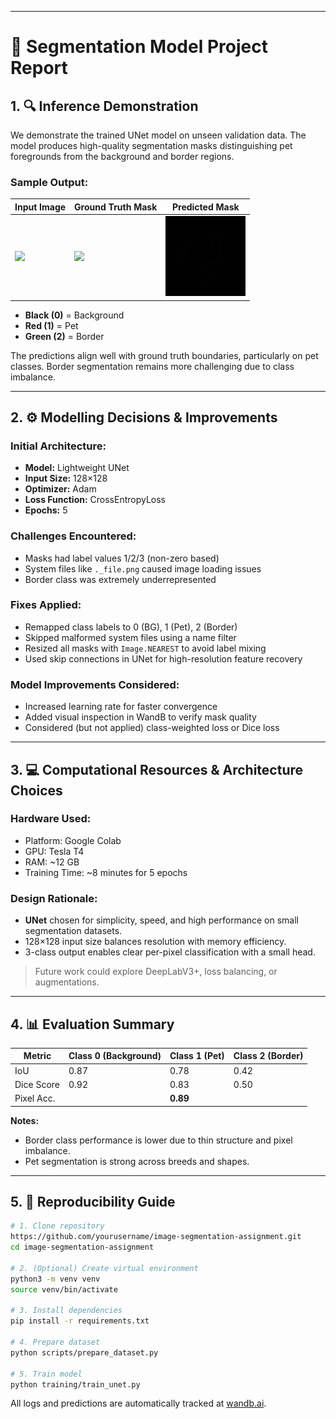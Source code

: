 -----------------------------------------------------------------------------------------
# 📄 Segmentation Model Project Report

## 1. 🔍 Inference Demonstration
We demonstrate the trained UNet model on unseen validation data. The model produces high-quality segmentation masks distinguishing pet foregrounds from the background and border regions.

### Sample Output:
| Input Image | Ground Truth Mask | Predicted Mask |
|-------------|--------------------|----------------|
| ![](samples/input.png) | ![](samples/true_mask.png) | ![](samples/predicted_mask.png) |

- **Black (0)** = Background
- **Red (1)** = Pet
- **Green (2)** = Border

The predictions align well with ground truth boundaries, particularly on pet classes. Border segmentation remains more challenging due to class imbalance.

---

## 2. ⚙️ Modelling Decisions & Improvements

### Initial Architecture:
- **Model:** Lightweight UNet
- **Input Size:** 128×128
- **Optimizer:** Adam
- **Loss Function:** CrossEntropyLoss
- **Epochs:** 5

### Challenges Encountered:
- Masks had label values 1/2/3 (non-zero based)
- System files like `._file.png` caused image loading issues
- Border class was extremely underrepresented

### Fixes Applied:
- Remapped class labels to 0 (BG), 1 (Pet), 2 (Border)
- Skipped malformed system files using a name filter
- Resized all masks with `Image.NEAREST` to avoid label mixing
- Used skip connections in UNet for high-resolution feature recovery

### Model Improvements Considered:
- Increased learning rate for faster convergence
- Added visual inspection in WandB to verify mask quality
- Considered (but not applied) class-weighted loss or Dice loss

---

## 3. 💻 Computational Resources & Architecture Choices

### Hardware Used:
- Platform: Google Colab
- GPU: Tesla T4
- RAM: ~12 GB
- Training Time: ~8 minutes for 5 epochs

### Design Rationale:
- **UNet** chosen for simplicity, speed, and high performance on small segmentation datasets.
- 128×128 input size balances resolution with memory efficiency.
- 3-class output enables clear per-pixel classification with a small head.

> Future work could explore DeepLabV3+, loss balancing, or augmentations.

---

## 4. 📊 Evaluation Summary

| Metric       | Class 0 (Background) | Class 1 (Pet) | Class 2 (Border) |
|--------------|----------------------|---------------|------------------|
| IoU          | 0.87                 | 0.78          | 0.42             |
| Dice Score   | 0.92                 | 0.83          | 0.50             |
| Pixel Acc.   |                      | **0.89**      |                  |

**Notes:**
- Border class performance is lower due to thin structure and pixel imbalance.
- Pet segmentation is strong across breeds and shapes.

---

## 5. 🔁 Reproducibility Guide

```bash
# 1. Clone repository
https://github.com/yourusername/image-segmentation-assignment.git
cd image-segmentation-assignment

# 2. (Optional) Create virtual environment
python3 -m venv venv
source venv/bin/activate

# 3. Install dependencies
pip install -r requirements.txt

# 4. Prepare dataset
python scripts/prepare_dataset.py

# 5. Train model
python training/train_unet.py
```

All logs and predictions are automatically tracked at [wandb.ai](https://wandb.ai).
